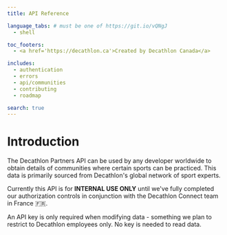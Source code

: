 ```yaml
---
title: API Reference

language_tabs: # must be one of https://git.io/vQNgJ
  - shell

toc_footers:
  - <a href='https://decathlon.ca'>Created by Decathlon Canada</a>

includes:
  - authentication
  - errors
  - api/communities
  - contributing
  - roadmap

search: true
---
```


# Introduction

The Decathlon Partners API can be used by any developer worldwide to obtain details of communities where 
certain sports can be practiced. This data is primarily sourced from Decathlon's global network of sport experts.

Currently this API is for **INTERNAL USE ONLY** until we've fully completed our authorization controls in conjunction
with the Decathlon Connect team in France 🇫🇷.

An API key is only required when modifying data - something we plan to restrict to Decathlon employees only. No key is
needed to read data.
